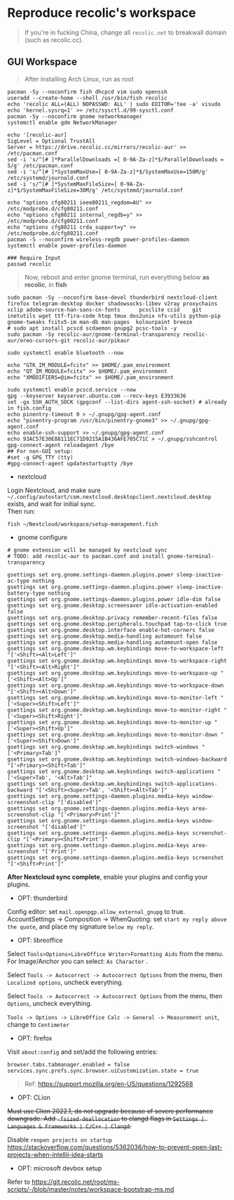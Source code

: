 # Reproduce recolic's workspace

> If you're in fucking China, change all `recolic.net` to breakwall domain (such as recolic.cc). 

## GUI Workspace

> After installing Arch Linux, run as root

```
pacman -Sy --noconfirm fish dhcpcd vim sudo openssh
useradd --create-home --shell /usr/bin/fish recolic
echo 'recolic ALL=(ALL) NOPASSWD: ALL' | sudo EDITOR='tee -a' visudo
echo 'kernel.sysrq=1' >> /etc/sysctl.d/99-sysctl.conf 
pacman -Sy --noconfirm gnome networkmanager
systemctl enable gdm NetworkManager

echo '[recolic-aur]
SigLevel = Optional TrustAll
Server = https://drive.recolic.cc/mirrors/recolic-aur' >> /etc/pacman.conf
sed -i 's/^[# ]*ParallelDownloads =[ 0-9A-Za-z]*$/ParallelDownloads = 5/g' /etc/pacman.conf
sed -i 's/^[# ]*SystemMaxUse=[ 0-9A-Za-z]*$/SystemMaxUse=150M/g' /etc/systemd/journald.conf
sed -i 's/^[# ]*SystemMaxFileSize=[ 0-9A-Za-z]*$/SystemMaxFileSize=30M/g' /etc/systemd/journald.conf

echo "options cfg80211 ieee80211_regdom=AU" >> /etc/modprobe.d/cfg80211.conf
echo "options cfg80211 internal_regdb=y" >> /etc/modprobe.d/cfg80211.conf
echo "options cfg80211 crda_support=y" >> /etc/modprobe.d/cfg80211.conf
pacman -S --noconfirm wireless-regdb power-profiles-daemon
systemctl enable power-profiles-daemon

### Require Input
passwd recolic

```

> Now, reboot and enter gnome terminal, run everything below **as recolic**, in **fish**

```
sudo pacman -Sy --noconfirm base-devel thunderbird nextcloud-client firefox telegram-desktop docker shadowsocks-libev v2ray proxychains xclip adobe-source-han-sans-cn-fonts      pcsclite ccid    git inetutils wget ttf-fira-code htop tmux dos2unix nfs-utils python-pip gnome-tweaks fcitx5-im man-db man-pages  kolourpaint breeze
# sudo apt install pcscd scdaemon gnupg2 pcsc-tools -y
sudo pacman -Sy recolic-aur/gnome-terminal-transparency recolic-aur/oreo-cursors-git recolic-aur/pikaur

sudo systemctl enable bluetooth --now

echo "GTK_IM_MODULE=fcitx" >> $HOME/.pam_environment
echo "QT_IM_MODULE=fcitx" >> $HOME/.pam_environment
echo "XMODIFIERS=@im=fcitx" >> $HOME/.pam_environment

sudo systemctl enable pcscd.service --now
gpg --keyserver keyserver.ubuntu.com --recv-keys E3933636
set -gx SSH_AUTH_SOCK (gpgconf --list-dirs agent-ssh-socket) # already in fish.config
echo pinentry-timeout 0 > ~/.gnupg/gpg-agent.conf
echo "pinentry-program /usr/bin/pinentry-gnome3" >> ~/.gnupg/gpg-agent.conf
echo enable-ssh-support >> ~/.gnupg/gpg-agent.conf
echo 93AC57E30E88111EC71D9215A1B436AFE705C71C > ~/.gnupg/sshcontrol
gpg-connect-agent reloadagent /bye
## For non-GUI setup: 
#set -g GPG_TTY (tty)
#gpg-connect-agent updatestartuptty /bye
```

- nextcloud

Login Nextcloud, and make sure `~/.config/autostart/com.nextcloud.desktopclient.nextcloud.desktop` exists, and wait for initial sync.   
Then run: 

```
fish ~/Nextcloud/workspace/setup-management.fish
```

- gnome configure

```
# gnome extension will be managed by nextcloud sync
# TODO: add recolic-aur to pacman.conf and install gnome-terminal-transparency

gsettings set org.gnome.settings-daemon.plugins.power sleep-inactive-ac-type nothing
gsettings set org.gnome.settings-daemon.plugins.power sleep-inactive-battery-type nothing
gsettings set org.gnome.settings-daemon.plugins.power idle-dim false
gsettings set org.gnome.desktop.screensaver idle-activation-enabled false
gsettings set org.gnome.desktop.privacy remember-recent-files false
gsettings set org.gnome.desktop.peripherals.touchpad tap-to-click true
gsettings set org.gnome.desktop.interface enable-hot-corners false
gsettings set org.gnome.desktop.media-handling automount false
gsettings set org.gnome.desktop.media-handling automount-open false
gsettings set org.gnome.desktop.wm.keybindings move-to-workspace-left "['<Shift><Alt>Left']"
gsettings set org.gnome.desktop.wm.keybindings move-to-workspace-right "['<Shift><Alt>Right']"
gsettings set org.gnome.desktop.wm.keybindings move-to-workspace-up "['<Shift><Alt>Up']"
gsettings set org.gnome.desktop.wm.keybindings move-to-workspace-down "['<Shift><Alt>Down']"
gsettings set org.gnome.desktop.wm.keybindings move-to-monitor-left "['<Super><Shift>Left']"
gsettings set org.gnome.desktop.wm.keybindings move-to-monitor-right "['<Super><Shift>Right']"
gsettings set org.gnome.desktop.wm.keybindings move-to-monitor-up "['<Super><Shift>Up']"
gsettings set org.gnome.desktop.wm.keybindings move-to-monitor-down "['<Super><Shift>Down']"
gsettings set org.gnome.desktop.wm.keybindings switch-windows "['<Primary>Tab']"
gsettings set org.gnome.desktop.wm.keybindings switch-windows-backward "['<Primary><Shift>Tab']"
gsettings set org.gnome.desktop.wm.keybindings switch-applications "['<Super>Tab', '<Alt>Tab']"
gsettings set org.gnome.desktop.wm.keybindings switch-applications-backward "['<Shift><Super>Tab', '<Shift><Alt>Tab']"
gsettings set org.gnome.settings-daemon.plugins.media-keys window-screenshot-clip "['disabled']"
gsettings set org.gnome.settings-daemon.plugins.media-keys area-screenshot-clip "['<Primary>Print']"
gsettings set org.gnome.settings-daemon.plugins.media-keys window-screenshot "['disabled']"
gsettings set org.gnome.settings-daemon.plugins.media-keys screenshot-clip "['<Primary><Shift>Print']"
gsettings set org.gnome.settings-daemon.plugins.media-keys area-screenshot "['Print']"
gsettings set org.gnome.settings-daemon.plugins.media-keys screenshot "['<Shift>Print']"
```

**After Nextcloud sync complete**, enable your plugins and config your plugins.

- OPT: thunderbird

Config editor: set `mail.openpgp.allow_external_gnupg` to true.   
AccountSettings -> Composition -> WhenQuoting: set `start my reply above the quote`, and place my signature `below my reply`. 

- OPT: libreoffice

Select `Tools>Options>LibreOffice Writer>Formatting Aids` from the menu. For Image/Anchor you can select: `As Character` .

Select `Tools -> Autocorrect -> Autocorrect Options` from the menu, then `Localized options`, uncheck everything. 

Select `Tools -> Autocorrect -> Autocorrect Options` from the menu, then `Options`, uncheck everything. 

`Tools -> Options -> LibreOffice Calc -> General -> Measurement unit`, change to `Centimeter`

- OPT: firefox

Visit `about:config` and set/add the following entries: 

```
browser.tabs.tabmanager.enabled = false
services.sync.prefs.sync.browser.uiCustomization.state = true
```

> Ref: <https://support.mozilla.org/en-US/questions/1292568>

- OPT: CLion

~~Must use Clion 2022.1, do not upgrade because of severe performance downgrade.
Add `-fsized-deallocation` to clangd flags in `Settings | Languages & Frameworks | C/C++ | Clangd`.~~


Disable `reopen projects on startup` <https://stackoverflow.com/questions/5362036/how-to-prevent-open-last-projects-when-intellij-idea-starts>

- OPT: microsoft devbox setup

Refer to <https://git.recolic.net/root/ms-scripts/-/blob/master/notes/workspace-bootstrap-ms.md>

